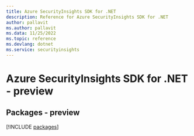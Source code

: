 ```yaml
---
title: Azure SecurityInsights SDK for .NET
description: Reference for Azure SecurityInsights SDK for .NET
author: pallavit
ms.author: pallavit
ms.data: 11/25/2022
ms.topic: reference
ms.devlang: dotnet
ms.service: securityinsights
---
```

# Azure SecurityInsights SDK for .NET - preview
## Packages - preview
[!INCLUDE [packages](securityinsights-index.md)]